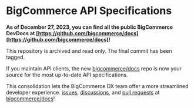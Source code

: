 # BigCommerce API Specifications

**As of December 27, 2023, you can find all the public BigCommerce DevDocs at [https://github.com/bigcommerce/docs](https://github.com/bigcommerce/docs)!**

This repository is archived and read only. The final commit has been tagged.

If you maintain API clients, the new [bigcommerce/docs](https://github.com/bigcommerce/docs) repo is now your source for the most up-to-date API specifications.

This consolidation lets the BigCommerce DX team offer a more streamlined developer experience. [issues](https://github.com/bigcommerce/docs/issues), [discussions](https://github.com/bigcommerce/docs/discussions), and [pull requests](https://github.com/bigcommerce/docs/pulls) at [bigcommerce/docs](https://github.com/bigcommerce/docs)!
